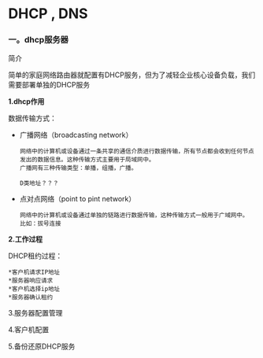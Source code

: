 # DHCP , DNS

### 一。dhcp服务器

简介

简单的家庭网络路由器就配置有DHCP服务，但为了减轻企业核心设备负载，我们需要部署单独的DHCP服务

**1.dhcp作用**

数据传输方式：

* 广播网络（broadcasting network）

  ```
  网络中的计算机或设备通过一条共享的通信介质进行数据传输，所有节点都会收到任何节点发出的数据信息。这种传输方式主要用于局域网中。
  广播网有三种传输类型：单播，组播，广播。
  
  D类地址？？？
  ```

* 点对点网络（point to pint network）

  ```
  网络中的计算机或设备通过单独的链路进行数据传输，这种传输方式一般用于广域网中。
  比如：拔号连接
  ```

**2.工作过程**

DHCP租约过程：

```
*客户机请求IP地址
*服务器响应请求
*客户机选择ip地址
*服务器确认租约
```

3.服务器配置管理

4.客户机配置

5.备份还原DHCP服务